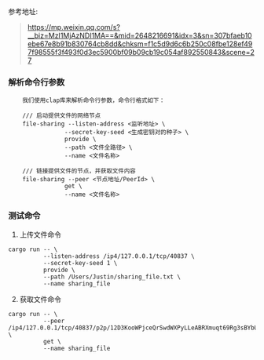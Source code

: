 参考地址:
>https://mp.weixin.qq.com/s?__biz=MzI1MjAzNDI1MA==&mid=2648216691&idx=3&sn=307bfaeb10ebe67e8b91b830764cb8dd&chksm=f1c5d9d6c6b250c08fbe128ef497f98555f3f493f0d3ec5900bf09b09cb19c054af892550843&scene=27
### 解析命令行参数
```
    我们使用clap库来解析命令行参数，命令行格式如下：

    /// 启动提供文件的网络节点
    file-sharing --listen-address <监听地址> \
                --secret-key-seed <生成密钥对的种子> \
                provide \
                --path <文件全路径> \
                --name <文件名称>

    /// 链接提供文件的节点，并获取文件内容             
    file-sharing --peer <节点地址/PeerId> \
                get \
                --name <文件名称>
```
### 测试命令
1. 上传文件命令
```
cargo run -- \
          --listen-address /ip4/127.0.0.1/tcp/40837 \
          --secret-key-seed 1 \
          provide \
          --path /Users/Justin/sharing_file.txt \
          --name sharing_file
```
2. 获取文件命令
```
cargo run -- \
          --peer /ip4/127.0.0.1/tcp/40837/p2p/12D3KooWPjceQrSwdWXPyLLeABRXmuqt69Rg3sBYbU1Nft9HyQ6X \
          get \
          --name sharing_file
```